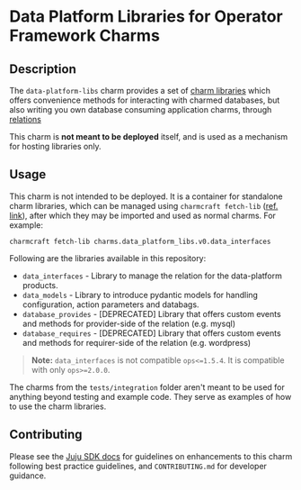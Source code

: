 # Data Platform Libraries for Operator Framework Charms

## Description

The `data-platform-libs` charm provides a set of [charm libraries] which offers convenience methods
for interacting with charmed databases, but also writing you own database consuming application
charms, through [relations]

This charm is **not meant to be deployed** itself, and is used as a mechanism for hosting libraries
only.

## Usage

This charm is not intended to be deployed. It is a container for standalone charm libraries, which
can be managed using `charmcraft fetch-lib`
([ref. link](https://discourse.charmhub.io/t/how-to-find-and-use-a-charm-library/5780)), after
which they may be imported and used as normal charms. For example:

`charmcraft fetch-lib charms.data_platform_libs.v0.data_interfaces`

Following are the libraries available in this repository:

- `data_interfaces` - Library to manage the relation for the data-platform products.
- `data_models` - Library to introduce pydantic models for handling configuration, action parameters and databags.
- `database_provides` - [DEPRECATED] Library that offers custom events and methods for provider-side of the
  relation (e.g. mysql)
- `database_requires` - [DEPRECATED] Library that offers custom events and methods for requirer-side of the
  relation (e.g. wordpress)

> __Note:__ `data_interfaces` is not compatible `ops<=1.5.4`. It is compatible with only `ops>=2.0.0`. 

The charms from the `tests/integration` folder aren't meant to be used for anything beyond testing
and example code. They serve as examples of how to use the charm libraries.

## Contributing

Please see the [Juju SDK docs](https://juju.is/docs/sdk) for guidelines on enhancements to this
charm following best practice guidelines, and `CONTRIBUTING.md` for developer guidance.

<!--TODO: Add charmhub links to the libraries pages  -->

[charm libraries]: https://juju.is/docs/sdk/libraries
[relations]: https://juju.is/docs/sdk/relations

